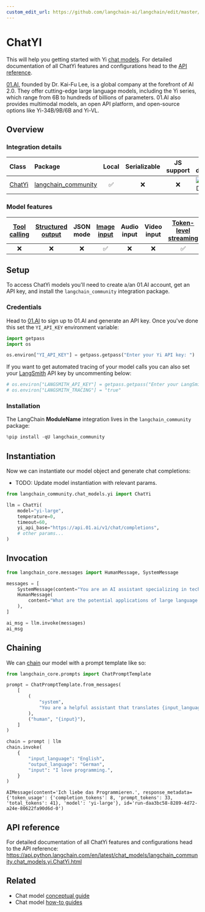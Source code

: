 ```yaml
---
custom_edit_url: https://github.com/langchain-ai/langchain/edit/master/docs/docs/integrations/chat/yi.ipynb
---
```

# ChatYI

This will help you getting started with Yi [chat models](/docs/concepts/#chat-models). For detailed documentation of all ChatYi features and configurations head to the [API reference](https://api.python.langchain.com/en/latest/chat_models/lanchain_community.chat_models.yi.ChatYi.html).

[01.AI](https://www.lingyiwanwu.com/en), founded by Dr. Kai-Fu Lee, is a global company at the forefront of AI 2.0. They offer cutting-edge large language models, including the Yi series, which range from 6B to hundreds of billions of parameters. 01.AI also provides multimodal models, an open API platform, and open-source options like Yi-34B/9B/6B and Yi-VL.

## Overview
### Integration details


| Class | Package | Local | Serializable | JS support | Package downloads | Package latest |
| :--- | :--- | :---: | :---: |  :---: | :---: | :---: |
| [ChatYi](https://api.python.langchain.com/en/latest/chat_models/lanchain_community.chat_models.yi.ChatYi.html) | [langchain_community](https://api.python.langchain.com/en/latest/community_api_reference.html) | ✅ | ❌ | ❌ | ![PyPI - Downloads](https://img.shields.io/pypi/dm/langchain_community?style=flat-square&label=%20) | ![PyPI - Version](https://img.shields.io/pypi/v/langchain_community?style=flat-square&label=%20) |

### Model features
| [Tool calling](/docs/how_to/tool_calling) | [Structured output](/docs/how_to/structured_output/) | JSON mode | [Image input](/docs/how_to/multimodal_inputs/) | Audio input | Video input | [Token-level streaming](/docs/how_to/chat_streaming/) | Native async | [Token usage](/docs/how_to/chat_token_usage_tracking/) | [Logprobs](/docs/how_to/logprobs/) |
| :---: | :---: | :---: | :---: |  :---: | :---: | :---: | :---: | :---: | :---: |
| ❌ | ❌ | ❌ | ✅ | ❌ | ❌ | ✅ | ❌ | ✅ | ❌ | 

## Setup

To access ChatYi models you'll need to create a/an 01.AI account, get an API key, and install the `langchain_community` integration package.

### Credentials

Head to [01.AI](https://platform.01.ai) to sign up to 01.AI and generate an API key. Once you've done this set the `YI_API_KEY` environment variable:


```python
import getpass
import os

os.environ["YI_API_KEY"] = getpass.getpass("Enter your Yi API key: ")
```

If you want to get automated tracing of your model calls you can also set your [LangSmith](https://docs.smith.langchain.com/) API key by uncommenting below:


```python
# os.environ["LANGSMITH_API_KEY"] = getpass.getpass("Enter your LangSmith API key: ")
# os.environ["LANGSMITH_TRACING"] = "true"
```

### Installation

The LangChain __ModuleName__ integration lives in the `langchain_community` package:


```python
%pip install -qU langchain_community
```

## Instantiation

Now we can instantiate our model object and generate chat completions:

- TODO: Update model instantiation with relevant params.


```python
from langchain_community.chat_models.yi import ChatYi

llm = ChatYi(
    model="yi-large",
    temperature=0,
    timeout=60,
    yi_api_base="https://api.01.ai/v1/chat/completions",
    # other params...
)
```

## Invocation



```python
from langchain_core.messages import HumanMessage, SystemMessage

messages = [
    SystemMessage(content="You are an AI assistant specializing in technology trends."),
    HumanMessage(
        content="What are the potential applications of large language models in healthcare?"
    ),
]

ai_msg = llm.invoke(messages)
ai_msg
```




## Chaining

We can [chain](/docs/how_to/sequence/) our model with a prompt template like so:


```python
from langchain_core.prompts import ChatPromptTemplate

prompt = ChatPromptTemplate.from_messages(
    [
        (
            "system",
            "You are a helpful assistant that translates {input_language} to {output_language}.",
        ),
        ("human", "{input}"),
    ]
)

chain = prompt | llm
chain.invoke(
    {
        "input_language": "English",
        "output_language": "German",
        "input": "I love programming.",
    }
)
```



```output
AIMessage(content='Ich liebe das Programmieren.', response_metadata={'token_usage': {'completion_tokens': 8, 'prompt_tokens': 33, 'total_tokens': 41}, 'model': 'yi-large'}, id='run-daa3bc58-8289-4d72-a24e-80622fa90d6d-0')
```


## API reference

For detailed documentation of all ChatYi features and configurations head to the API reference: https://api.python.langchain.com/en/latest/chat_models/langchain_community.chat_models.yi.ChatYi.html


## Related

- Chat model [conceptual guide](/docs/concepts/#chat-models)
- Chat model [how-to guides](/docs/how_to/#chat-models)
